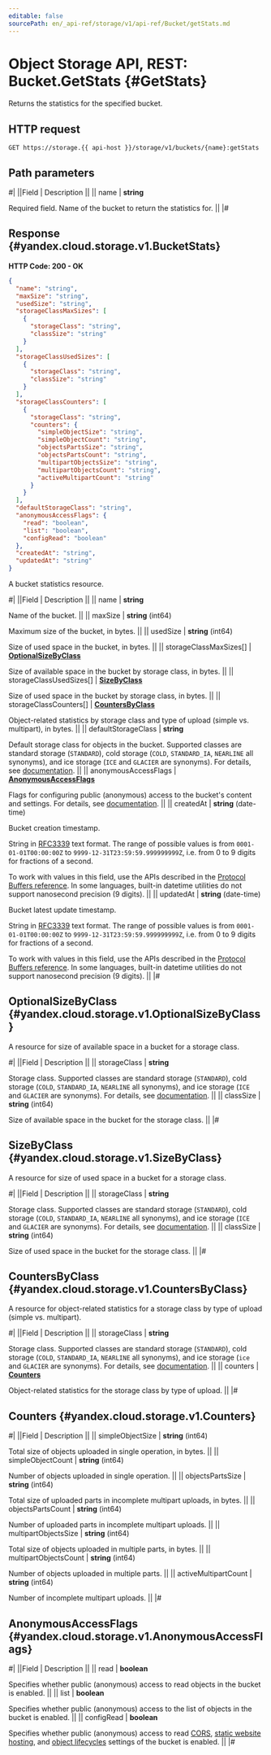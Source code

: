 ```yaml
---
editable: false
sourcePath: en/_api-ref/storage/v1/api-ref/Bucket/getStats.md
---
```


# Object Storage API, REST: Bucket.GetStats {#GetStats}

Returns the statistics for the specified bucket.

## HTTP request

```
GET https://storage.{{ api-host }}/storage/v1/buckets/{name}:getStats
```

## Path parameters

#|
||Field | Description ||
|| name | **string**

Required field. Name of the bucket to return the statistics for. ||
|#

## Response {#yandex.cloud.storage.v1.BucketStats}

**HTTP Code: 200 - OK**

```json
{
  "name": "string",
  "maxSize": "string",
  "usedSize": "string",
  "storageClassMaxSizes": [
    {
      "storageClass": "string",
      "classSize": "string"
    }
  ],
  "storageClassUsedSizes": [
    {
      "storageClass": "string",
      "classSize": "string"
    }
  ],
  "storageClassCounters": [
    {
      "storageClass": "string",
      "counters": {
        "simpleObjectSize": "string",
        "simpleObjectCount": "string",
        "objectsPartsSize": "string",
        "objectsPartsCount": "string",
        "multipartObjectsSize": "string",
        "multipartObjectsCount": "string",
        "activeMultipartCount": "string"
      }
    }
  ],
  "defaultStorageClass": "string",
  "anonymousAccessFlags": {
    "read": "boolean",
    "list": "boolean",
    "configRead": "boolean"
  },
  "createdAt": "string",
  "updatedAt": "string"
}
```

A bucket statistics resource.

#|
||Field | Description ||
|| name | **string**

Name of the bucket. ||
|| maxSize | **string** (int64)

Maximum size of the bucket, in bytes. ||
|| usedSize | **string** (int64)

Size of used space in the bucket, in bytes. ||
|| storageClassMaxSizes[] | **[OptionalSizeByClass](#yandex.cloud.storage.v1.OptionalSizeByClass)**

Size of available space in the bucket by storage class, in bytes. ||
|| storageClassUsedSizes[] | **[SizeByClass](#yandex.cloud.storage.v1.SizeByClass)**

Size of used space in the bucket by storage class, in bytes. ||
|| storageClassCounters[] | **[CountersByClass](#yandex.cloud.storage.v1.CountersByClass)**

Object-related statistics by storage class and type of upload (simple vs. multipart), in bytes. ||
|| defaultStorageClass | **string**

Default storage class for objects in the bucket. Supported classes are standard storage (`STANDARD`), cold storage
(`COLD`, `STANDARD_IA`, `NEARLINE` all synonyms), and ice storage (`ICE` and `GLACIER` are synonyms).
For details, see [documentation](/docs/storage/concepts/storage-class). ||
|| anonymousAccessFlags | **[AnonymousAccessFlags](#yandex.cloud.storage.v1.AnonymousAccessFlags)**

Flags for configuring public (anonymous) access to the bucket's content and settings.
For details, see [documentation](/docs/storage/concepts/bucket#bucket-access). ||
|| createdAt | **string** (date-time)

Bucket creation timestamp.

String in [RFC3339](https://www.ietf.org/rfc/rfc3339.txt) text format. The range of possible values is from
`0001-01-01T00:00:00Z` to `9999-12-31T23:59:59.999999999Z`, i.e. from 0 to 9 digits for fractions of a second.

To work with values in this field, use the APIs described in the
[Protocol Buffers reference](https://developers.google.com/protocol-buffers/docs/reference/overview).
In some languages, built-in datetime utilities do not support nanosecond precision (9 digits). ||
|| updatedAt | **string** (date-time)

Bucket latest update timestamp.

String in [RFC3339](https://www.ietf.org/rfc/rfc3339.txt) text format. The range of possible values is from
`0001-01-01T00:00:00Z` to `9999-12-31T23:59:59.999999999Z`, i.e. from 0 to 9 digits for fractions of a second.

To work with values in this field, use the APIs described in the
[Protocol Buffers reference](https://developers.google.com/protocol-buffers/docs/reference/overview).
In some languages, built-in datetime utilities do not support nanosecond precision (9 digits). ||
|#

## OptionalSizeByClass {#yandex.cloud.storage.v1.OptionalSizeByClass}

A resource for size of available space in a bucket for a storage class.

#|
||Field | Description ||
|| storageClass | **string**

Storage class. Supported classes are standard storage (`STANDARD`), cold storage (`COLD`, `STANDARD_IA`, `NEARLINE`
all synonyms), and ice storage (`ICE` and `GLACIER` are synonyms).
For details, see [documentation](/docs/storage/concepts/storage-class). ||
|| classSize | **string** (int64)

Size of available space in the bucket for the storage class. ||
|#

## SizeByClass {#yandex.cloud.storage.v1.SizeByClass}

A resource for size of used space in a bucket for a storage class.

#|
||Field | Description ||
|| storageClass | **string**

Storage class. Supported classes are standard storage (`STANDARD`), cold storage (`COLD`, `STANDARD_IA`, `NEARLINE`
all synonyms), and ice storage (`ICE` and `GLACIER` are synonyms).
For details, see [documentation](/docs/storage/concepts/storage-class). ||
|| classSize | **string** (int64)

Size of used space in the bucket for the storage class. ||
|#

## CountersByClass {#yandex.cloud.storage.v1.CountersByClass}

A resource for object-related statistics for a storage class by type of upload (simple vs. multipart).

#|
||Field | Description ||
|| storageClass | **string**

Storage class. Supported classes are standard storage (`STANDARD`), cold storage (`COLD`, `STANDARD_IA`, `NEARLINE`
all synonyms), and ice storage (`ice` and `GLACIER` are synonyms).
For details, see [documentation](/docs/storage/concepts/storage-class). ||
|| counters | **[Counters](#yandex.cloud.storage.v1.Counters)**

Object-related statistics for the storage class by type of upload. ||
|#

## Counters {#yandex.cloud.storage.v1.Counters}

#|
||Field | Description ||
|| simpleObjectSize | **string** (int64)

Total size of objects uploaded in single operation, in bytes. ||
|| simpleObjectCount | **string** (int64)

Number of objects uploaded in single operation. ||
|| objectsPartsSize | **string** (int64)

Total size of uploaded parts in incomplete multipart uploads, in bytes. ||
|| objectsPartsCount | **string** (int64)

Number of uploaded parts in incomplete multipart uploads. ||
|| multipartObjectsSize | **string** (int64)

Total size of objects uploaded in multiple parts, in bytes. ||
|| multipartObjectsCount | **string** (int64)

Number of objects uploaded in multiple parts. ||
|| activeMultipartCount | **string** (int64)

Number of incomplete multipart uploads. ||
|#

## AnonymousAccessFlags {#yandex.cloud.storage.v1.AnonymousAccessFlags}

#|
||Field | Description ||
|| read | **boolean**

Specifies whether public (anonymous) access to read objects in the bucket is enabled. ||
|| list | **boolean**

Specifies whether public (anonymous) access to the list of objects in the bucket is enabled. ||
|| configRead | **boolean**

Specifies whether public (anonymous) access to read [CORS](/docs/storage/concepts/cors),
[static website hosting](/docs/storage/concepts/hosting), and
[object lifecycles](/docs/storage/concepts/lifecycles) settings of the bucket is enabled. ||
|#